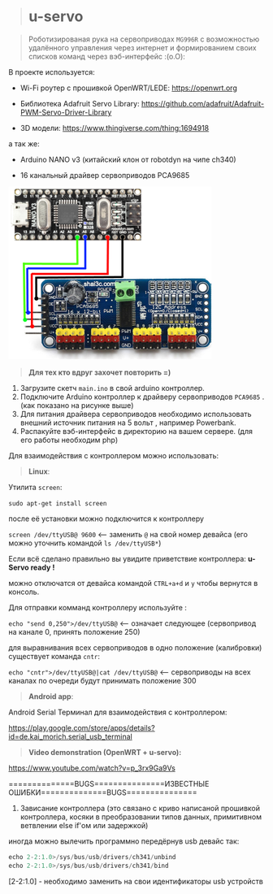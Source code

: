 ># u-servo 

>Роботизированая рука на сервоприводах `MG996R` с возможностью удалённого управления через интернет и формированием своих списков команд через вэб-интерфейс :(о.О):

В проекте используется:

- Wi-Fi роутер с прошивкой OpenWRT/LEDE: https://openwrt.org 

- Библиотека Adafruit Servo Library: https://github.com/adafruit/Adafruit-PWM-Servo-Driver-Library

- 3D модели: https://www.thingiverse.com/thing:1694918

а так же: 

- Arduino NANO v3 (китайский клон от robotdyn на чипе ch340)

- 16 канальный драйвер сервоприводов PCA9685

![image](https://github.com/sw3nlab/u-servo/blob/master/img.png)


>**Для тех кто вдруг захочет повторить =)**
1) Загрузите скетч `main.ino` в свой arduino контроллер.
2) Подключите Arduino контроллер к драйверу сервоприводов `PCA9685` . (как показано на рисунке выше)
3) Для питания драйвера сервоприводов необходимо использовать внешний источник питания на 5 вольт , например Powerbank.
4) Распакуйте вэб-интерфейс в директорию на вашем сервере. (для его работы необходим php)


Для взаимодействия с контроллером можно использовать:

>**Linux**:

Утилита `screen`:

`sudo apt-get install screen` 

после её установки можно подключится к контроллеру

`screen /dev/ttyUSB@ 9600` <-- заменить `@` на свой номер девайса (его можно уточнить командой `ls /dev/ttyUSB*`)

Если всё сделано правильно вы увидите приветствие контроллера: **u-Servo ready !** 

можно отключатся от девайса командой `CTRL+a+d` и `y` чтобы вернутся в консоль.

Для отправки комманд контроллеру используйте :

`echo "send 0,250">/dev/ttyUSB@` <-- означает следующее (сервопривод на канале 0, принять положение 250)

для выравнивания всех сервоприводов в одно положение (калибровки) существует команда `cntr`:

`echo "cntr">/dev/ttyUSB@|cat /dev/ttyUSB@` <-- сервоприводы на всех каналах по очереди будут принимать положение 300

>**Android app**:

Android Serial Терминал для взаимодействия с контроллером:

https://play.google.com/store/apps/details?id=de.kai_morich.serial_usb_terminal

>**Video demonstration (OpenWRT + u-servo):**

https://www.youtube.com/watch?v=p_3rx9Ga9Vs


==============BUGS===============ИЗВЕСТНЫЕ ОШИБКИ==============BUGS===============
1) Зависание контроллера (это связано с криво написаной прошивкой контроллера, косяки в преобразовании типов данных, примитивном ветвлении else if'ом или задержкой) 

иногда можно вылечить программно передёрнув usb девайс так:

```cpp
echo 2-2:1.0>/sys/bus/usb/drivers/ch341/unbind
echo 2-2:1.0>/sys/bus/usb/drivers/ch341/bind
```
[2-2:1.0] - необходимо заменить на свои идентификаторы usb устройств
